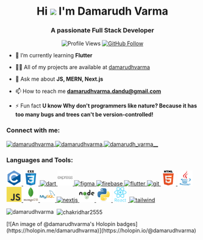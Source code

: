 <h1 align="center">Hi <img src="https://raw.githubusercontent.com/MartinHeinz/MartinHeinz/master/wave.gif" width="30px"> I'm Damarudh Varma</h1>
<h3 align="center">A passionate Full Stack Developer</h3>
<p align="center">
  <img src="https://komarev.com/ghpvc/?username=damarudhvarma" alt="Profile Views" />
  <a href="https://github.com/damarudhvarma">
    <img src="https://img.shields.io/static/v1?label=GitHub&message=Follow&color=blue&logo=github&style=social" alt="GitHub Follow" />
  </a>
</p>

<p align="left"> 
<!--   <a href="https://twitter.com/damarudhvarma" target="blank">
    <img src="https://img.shields.io/twitter/follow/damarudhvarma?logo=twitter&style=for-the-badge" alt="damarudhvarma" /> -->
<!--   </a>  -->
</p>

- 🌱 I’m currently learning **Flutter**

- 👨‍💻 All of my projects are available at [damarudhvarma](https://damarudh.teamapartx.com/)

- 💬 Ask me about **JS, MERN, Next.js**

- 📫 How to reach me **damarudhvarma.dandu@gmail.com**

- ⚡ Fun fact **U know Why don't programmers like nature? Because it has too many bugs and trees can't be version-controlled!**

<h3 align="left">Connect with me:</h3>
<p align="left">
  <a href="https://twitter.com/damarudhvarma" target="blank">
    <img align="center" src="https://raw.githubusercontent.com/rahuldkjain/github-profile-readme-generator/master/src/images/icons/Social/twitter.svg" alt="damarudhvarma" height="30" width="40" />
  </a>
  <a href="https://linkedin.com/in/damarudhvarma" target="blank">
    <img align="center" src="https://raw.githubusercontent.com/rahuldkjain/github-profile-readme-generator/master/src/images/icons/Social/linked-in-alt.svg" alt="damarudhvarma" height="30" width="40" />
  </a>
  <a href="https://instagram.com/damarudh_varma__" target="blank">
    <img align="center" src="https://raw.githubusercontent.com/rahuldkjain/github-profile-readme-generator/master/src/images/icons/Social/instagram.svg" alt="damarudh_varma__" height="30" width="40" />
  </a>
</p>

<h3 align="left">Languages and Tools:</h3>
<p align="left">
  <a href="https://www.cprogramming.com/" target="_blank" rel="noreferrer">
    <img src="https://raw.githubusercontent.com/devicons/devicon/master/icons/c/c-original.svg" alt="c" width="40" height="40"/>
  </a> 
  <a href="https://www.w3schools.com/css/" target="_blank" rel="noreferrer">
    <img src="https://raw.githubusercontent.com/devicons/devicon/master/icons/css3/css3-original-wordmark.svg" alt="css3" width="40" height="40"/>
  </a>
  <a href="https://dart.dev" target="_blank" rel="noreferrer">
    <img src="https://www.vectorlogo.zone/logos/dartlang/dartlang-icon.svg" alt="dart" width="40" height="40"/>
  </a> 
  <a href="https://expressjs.com" target="_blank" rel="noreferrer">
    <img src="https://raw.githubusercontent.com/devicons/devicon/master/icons/express/express-original-wordmark.svg" alt="express" width="40" height="40"/>
  </a>
  <a href="https://www.figma.com/" target="_blank" rel="noreferrer">
    <img src="https://www.vectorlogo.zone/logos/figma/figma-icon.svg" alt="figma" width="40" height="40"/>
  </a>
  <a href="https://firebase.google.com/" target="_blank" rel="noreferrer">
    <img src="https://www.vectorlogo.zone/logos/firebase/firebase-icon.svg" alt="firebase" width="40" height="40"/>
  </a>
  <a href="https://flutter.dev" target="_blank" rel="noreferrer">
    <img src="https://www.vectorlogo.zone/logos/flutterio/flutterio-icon.svg" alt="flutter" width="40" height="40"/>
  </a>
  <a href="https://git-scm.com/" target="_blank" rel="noreferrer">
    <img src="https://www.vectorlogo.zone/logos/git-scm/git-scm-icon.svg" alt="git" width="40" height="40"/>
  </a>
  <a href="https://www.w3.org/html/" target="_blank" rel="noreferrer">
    <img src="https://raw.githubusercontent.com/devicons/devicon/master/icons/html5/html5-original-wordmark.svg" alt="html5" width="40" height="40"/>
  </a>
  <a href="https://www.java.com" target="_blank" rel="noreferrer">
    <img src="https://raw.githubusercontent.com/devicons/devicon/master/icons/java/java-original.svg" alt="java" width="40" height="40"/>
  </a>
  <a href="https://developer.mozilla.org/en-US/docs/Web/JavaScript" target="_blank" rel="noreferrer">
    <img src="https://raw.githubusercontent.com/devicons/devicon/master/icons/javascript/javascript-original.svg" alt="javascript" width="40" height="40"/>
  </a>
  <a href="https://www.mongodb.com/" target="_blank" rel="noreferrer">
    <img src="https://raw.githubusercontent.com/devicons/devicon/master/icons/mongodb/mongodb-original-wordmark.svg" alt="mongodb" width="40" height="40"/>
  </a>
  <a href="https://www.mysql.com/" target="_blank" rel="noreferrer">
    <img src="https://raw.githubusercontent.com/devicons/devicon/master/icons/mysql/mysql-original-wordmark.svg" alt="mysql" width="40" height="40"/>
  </a>
  <a href="https://nextjs.org/" target="_blank" rel="noreferrer">
    <img src="https://cdn.worldvectorlogo.com/logos/nextjs-2.svg" alt="nextjs" width="40" height="40"/>
  </a>
  <a href="https://nodejs.org" target="_blank" rel="noreferrer">
    <img src="https://raw.githubusercontent.com/devicons/devicon/master/icons/nodejs/nodejs-original-wordmark.svg" alt="nodejs" width="40" height="40"/>
  </a>
  <a href="https://www.python.org" target="_blank" rel="noreferrer">
    <img src="https://raw.githubusercontent.com/devicons/devicon/master/icons/python/python-original.svg" alt="python" width="40" height="40"/>
  </a>
  <a href="https://reactjs.org/" target="_blank" rel="noreferrer">
    <img src="https://raw.githubusercontent.com/devicons/devicon/master/icons/react/react-original-wordmark.svg" alt="react" width="40" height="40"/>
  </a>
  <a href="https://tailwindcss.com/" target="_blank" rel="noreferrer">
    <img src="https://www.vectorlogo.zone/logos/tailwindcss/tailwindcss-icon.svg" alt="tailwind" width="40" height="40"/>
  </a>
</p>

<p>
  <img align="left" src="https://github-readme-stats.vercel.app/api/top-langs?username=damarudhvarma&show_icons=true&locale=en&layout=compact" alt="damarudhvarma" />
</p>

<p>&nbsp;
  <img align="center" src="https://github-readme-stats.vercel.app/api?username=damarudhvarma&show_icons=true&locale=en" alt="chakridhar2555" />
</p>
[![An image of @damarudhvarma's Holopin badges](https://holopin.me/damarudhvarma)](https://holopin.io/@damarudhvarma)

